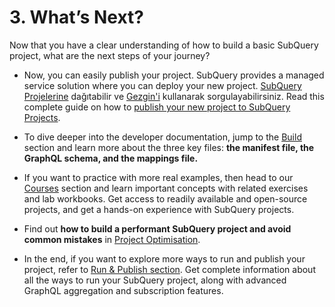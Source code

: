 # 3. What’s Next?

Now that you have a clear understanding of how to build a basic SubQuery project, what are the next steps of your journey?

- Now, you can easily publish your project. SubQuery provides a managed service solution where you can deploy your new project. [SubQuery Projelerine](https://project.subquery.network) dağıtabilir ve [Gezgin'i](https://explorer.subquery.network) kullanarak sorgulayabilirsiniz. Read this complete guide on how to [publish your new project to SubQuery Projects](../run_publish/publish.md).

- To dive deeper into the developer documentation, jump to the [Build ](../../build/introduction.md) section and learn more about the three key files: **the manifest file, the GraphQL schema, and the mappings file.**

- If you want to practice with more real examples, then head to our [Courses](../academy/herocourse/welcome.md) section and learn important concepts with related exercises and lab workbooks. Get access to readily available and open-source projects, and get a hands-on experience with SubQuery projects.

- Find out **how to build a performant SubQuery project and avoid common mistakes** in [Project Optimisation](../build/optimisation.md).

- In the end, if you want to explore more ways to run and publish your project, refer to [Run & Publish section](../../run_publish/run.md). Get complete information about all the ways to run your SubQuery project, along with advanced GraphQL aggregation and subscription features.
